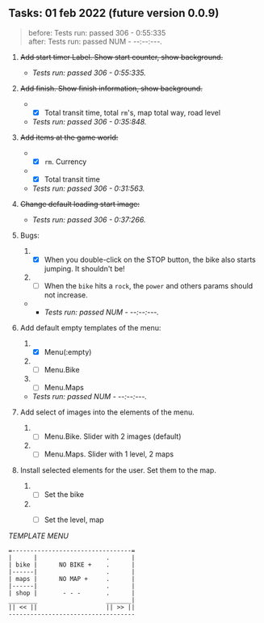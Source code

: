 ## Tasks: 01 feb 2022 (future version 0.0.9)
>before: Tests run: passed 306 - 0:55:335\
> after: Tests run: passed NUM - --:--:---.

1. ~~Add start timer Label. Show start counter, show background.~~
    * _Tests run: passed 306 - 0:55:335._


2. ~~Add finish. Show finish information, show background.~~
    * - [x] Total transit time, total `rm`'s, map total way, road level
    * _Tests run: passed 306 - 0:35:848._


3. ~~Add items at the game world:~~
    * - [x] `rm`. Currency
    * - [x] Total transit time
    * _Tests run: passed 306 - 0:31:563._


4. ~~Change default loading start image:~~
    + _Tests run: passed 306 - 0:37:266._


5. Bugs:
   1. -[x] When you double-click on the STOP button, the bike also starts jumping. It shouldn't be!
   2. -[ ] When the `bike` hits a `rock`, the `power` and others params should not increase.
   + + _Tests run: passed NUM - --:--:---._

   
6. Add default empty templates of the menu:
   1. -[x] Menu(:empty)
   2. -[ ] Menu.Bike
   3. -[ ] Menu.Maps
   
    * _Tests run: passed NUM - --:--:---._
   
7. Add select of images into the elements of the menu.
   1. -[ ] Menu.Bike. Slider with 2 images (default)
   2. -[ ] Menu.Maps. Slider with 1 level, 2 maps
   
8. Install selected elements for the user. Set them to the map.
   1. -[ ] Set the bike
   2. -[ ] Set the level, map
   
   
*TEMPLATE MENU*
```
=---------------------------------=
|      |                   .      |
| bike |      NO BIKE +    .      |
|------|                   .      |
| maps |      NO MAP +     .      |
|------|                   .      |
| shop |       - - -       .      |
________                   _______|
|| << ||                   || >> ||
-----------------------------------
```
